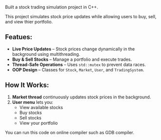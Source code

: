 Built a stock trading simulation project in C++.

This project simulates stock price updates while allowing users to buy, sell, and view thier portfolio.
## Featues:
- **Live Price Updates** – Stock prices change dynamically in the background using multithreading.
- **Buy & Sell Stocks** – Manage a portfolio and execute trades.
- **Thread-Safe Operations** – Uses `std::mutex` to prevent data races.
- **OOP Design** – Classes for `Stock`, `Market`, `User`, and `TradingSystem`.

## How It Works:
1. **Market thread** continuously updates stock prices in the background.
2. **User menu** lets you:
   - View available stocks
   - Buy stocks
   - Sell stocks
   - View your portfolio
  
You can run this code on online compiler such as GDB compiler.


  
